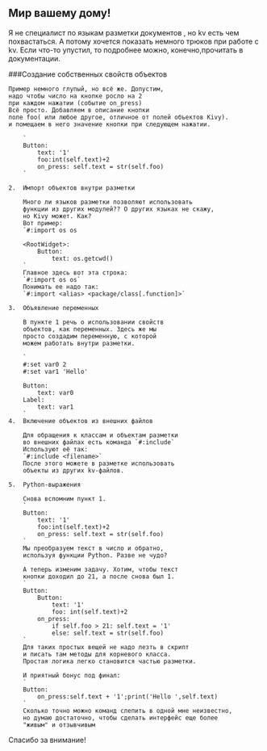 ## Мир вашему дому!

Я не специалист по языкам разметки документов , 
но kv есть чем похвастаться. А потому хочется показать 
немного трюков при работе с kv. Если что-то упустил,
то подробнее можно, конечно,прочитать в документации. 
	
###Создание собственных свойств объектов
		
	Пример немного глупый, но всё же. Допустим,
	надо чтобы число на кнопке росло на 2
	при каждом нажатии (событие on_press)
	Всё просто. Добавляем в описание кнопки
	поле foo( или любое другое, отличное от полей объектов Kivy).
	и помещаем в него значение кнопки при следующем нажатии.
		 
		`
		Button:
			text: '1'
			foo:int(self.text)+2
			on_press: self.text = str(self.foo)
		`
		
	2.	Импорт объектов внутри разметки
		
		Много ли языков разметки позволяют использовать
		функции из других модулей?? О других языках не скажу,
		но Kivy может. Как?
		Вот пример:
		`#:import os os
		
		<RootWidget>:
			Button:
				text: os.getcwd()
		`	
		Главное здесь вот эта строка:
		`#:import os os`
		Понимать ее надо так:
		`#:import <alias> <package/class[.function]>`
	
	3.	Объявление переменных
		
		В пункте 1 речь о использовании свойств 
		объектов, как переменных. Здесь же мы
		просто создадим переменную, с которой
		можем работать внутри разметки.
		
		`
		#:set var0 2
		#:set var1 'Hello'
		
		Button:
			text: var0
		Label:
			text: var1
		`
	4.	Включение объектов из внешних файлов
		
		Для обращения к классам и объектам разметки
		во внешних файлах есть команда `#:include`
		Используют её так:
		`#:include <filename>`
		После этого можете в разметке использовать
		объекты из других kv-файлов.
	
	5.	Python-выражения
		
		Снова вспомним пункт 1.
		`
		Button:
			text: '1'
			foo:int(self.text)+2
			on_press: self.text = str(self.foo)
		`
		Мы преобразуем текст в число и обратно,
		используя функции Python. Разве не чудо?

		А теперь изменим задачу. Хотим, чтобы текст 
		кнопки доходил до 21, а после снова был 1.
		`
		Button:
			Button:
				text: '1'
				foo: int(self.text)+2
			on_press: 
	            if self.foo > 21: self.text = '1'
	            else: self.text = str(self.foo)
		`
		Для таких простых вещей не надо лезть в скрипт 
		и писать там методы для корневого класса.
		Простая логика легко становится частью разметки.
		
		И приятный бонус под финал:
		`
		Button:
			on_press:self.text + '1';print('Hello ',self.text)
		`
		Сколько точно можно команд слепить в одной мне неизвестно,
		но думаю достаточно, чтобы сделать интерфейс еще более
		"живым" и отзывчивым
		
Спасибо за внимание!		
